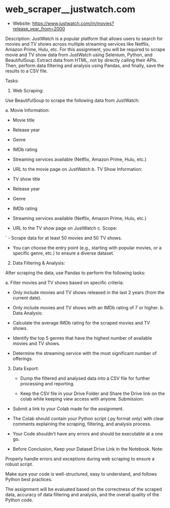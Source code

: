 # web_scraper__justwatch.com

* Website: https://www.justwatch.com/in/movies?release_year_from=2000

Description:
JustWatch is a popular platform that allows users to search for movies and TV shows across multiple streaming services like Netflix, Amazon Prime, Hulu, etc. For this assignment, you will be required to scrape movie and TV show data from JustWatch using Selenium, Python, and BeautifulSoup. Extract data from HTML, not by directly calling their APIs. Then, perform data filtering and analysis using Pandas, and finally, save the results to a CSV file.

Tasks:
1. Web Scraping:

Use BeautifulSoup to scrape the following data from JustWatch:

a. Movie Information:

  - Movie title
  - Release year
  - Genre
  - IMDb rating
  - Streaming services available (Netflix, Amazon Prime, Hulu, etc.)
  - URL to the movie page on JustWatch
b. TV Show Information:

  - TV show title
  - Release year
  - Genre
  - IMDb rating
  - Streaming services available (Netflix, Amazon Prime, Hulu, etc.)
  - URL to the TV show page on JustWatch
c. Scope:

 ` - Scrape data for at least 50 movies and 50 TV shows.
   - You can choose the entry point (e.g., starting with popular movies,
     or a specific genre, etc.) to ensure a diverse dataset.`

2. Data Filtering & Analysis:

After scraping the data, use Pandas to perform the following tasks:

a. Filter movies and TV shows based on specific criteria:

   - Only include movies and TV shows released in the last 2 years (from the current date).
   - Only include movies and TV shows with an IMDb rating of 7 or higher.
b. Data Analysis:

   - Calculate the average IMDb rating for the scraped movies and TV shows.
   - Identify the top 5 genres that have the highest number of available movies and TV shows.
   - Determine the streaming service with the most significant number of offerings.
   
3. Data Export:

   - Dump the filtered and analysed data into a CSV file for further processing and reporting.

   - Keep the CSV file in your Drive Folder and Share the Drive link on the colab while keeping view access with anyone.
Submission:

- Submit a link to your Colab made for the assignment.

- The Colab should contain your Python script (.py format only) with clear
  comments explaining the scraping, filtering, and analysis process.

- Your Code shouldn't have any errors and should be executable at a one go.

- Before Conclusion, Keep your Dataset Drive Link in the Notebook.
Note:

Properly handle errors and exceptions during web scraping to ensure a robust script.

Make sure your code is well-structured, easy to understand, and follows Python best practices.

The assignment will be evaluated based on the correctness of the scraped data, accuracy of data filtering and analysis, and the overall quality of the Python code.
